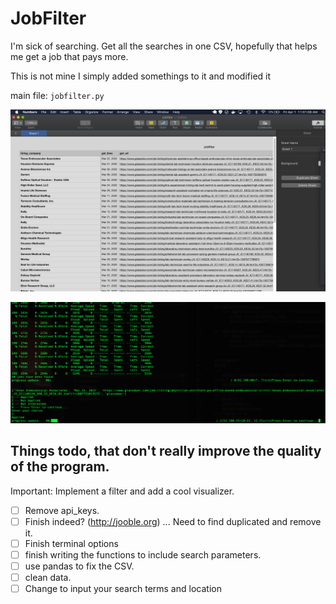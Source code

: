 # JobFilter

I'm sick of searching. Get all the searches in one CSV, hopefully that helps me get a job
that pays more.

This is not mine I simply added somethings to it and modified it

main file:  ```jobfilter.py ```


![screenshot](https://github.com/Nllii/jobfilter/blob/26690751a2041fdce3950192b3130c3ea60d03d6/job_apis/jobfilter.png)


![terminal](https://github.com/Nllii/jobfilter/blob/dc0beeb67eaeca0c25bcf3840aa792419b607814/job_apis/terminalFilter.png)




## Things todo, that don't really improve the quality of the program.
Important: Implement a filter and add a cool visualizer.


- [ ] Remove api_keys.
- [ ] Finish indeed? (http://jooble.org) ... Need to find duplicated  and remove it. 
- [ ] Finish terminal options
- [ ] finish writing the functions to include search parameters.
- [ ] use pandas to fix the CSV.
- [ ] clean data.
- [ ] Change to input your search terms and location
